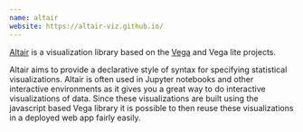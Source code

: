 ```yaml
---
name: altair
website: https://altair-viz.github.io/
---
```

[Altair](https://altair-viz.github.io/) is a visualization library based on the [Vega](https://vega.github.io/vega/) and Vega lite projects.

Altair aims to provide a declarative style of syntax for specifying statistical visualizations.
Altair is often used in Jupyter notebooks and other interactive environments as it gives you a great way to do interactive visualizations of data.
Since these visualizations are built using the javascript based Vega library it is possible to then reuse these visualizations in a deployed web app fairly easily.
